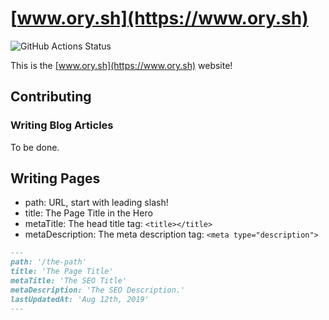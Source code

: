 # [www.ory.sh](https://www.ory.sh)

![GitHub Actions Status](https://github.com/ory/web/workflows/CI/badge.svg?branch=master)

This is the [www.ory.sh](https://www.ory.sh) website!

## Contributing

### Writing Blog Articles

To be done.

## Writing Pages

* path: URL, start with leading slash!
* title: The Page Title in the Hero
* metaTitle: The head title tag: `<title></title>`
* metaDescription: The meta description tag: `<meta type="description">`

```md
---
path: '/the-path'
title: 'The Page Title'
metaTitle: 'The SEO Title'
metaDescription: 'The SEO Description.'
lastUpdatedAt: 'Aug 12th, 2019'
---
```
